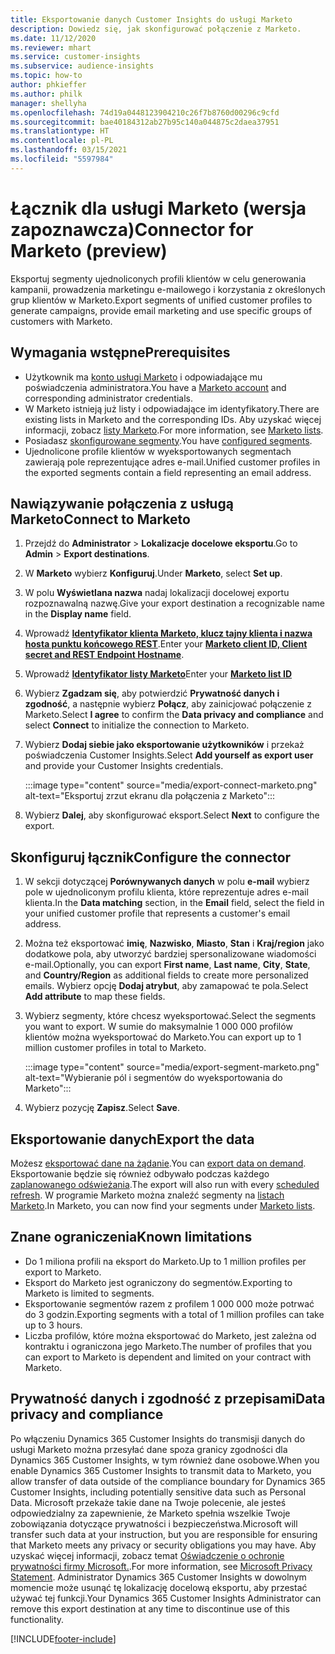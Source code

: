 ```yaml
---
title: Eksportowanie danych Customer Insights do usługi Marketo
description: Dowiedz się, jak skonfigurować połączenie z Marketo.
ms.date: 11/12/2020
ms.reviewer: mhart
ms.service: customer-insights
ms.subservice: audience-insights
ms.topic: how-to
author: phkieffer
ms.author: philk
manager: shellyha
ms.openlocfilehash: 74d19a0448123904210c26f7b8760d00296c9cfd
ms.sourcegitcommit: bae40184312ab27b95c140a044875c2daea37951
ms.translationtype: HT
ms.contentlocale: pl-PL
ms.lasthandoff: 03/15/2021
ms.locfileid: "5597984"
---
```

# <a name="connector-for-marketo-preview"></a><span data-ttu-id="ddfc2-103">Łącznik dla usługi Marketo (wersja zapoznawcza)</span><span class="sxs-lookup"><span data-stu-id="ddfc2-103">Connector for Marketo (preview)</span></span>

<span data-ttu-id="ddfc2-104">Eksportuj segmenty ujednoliconych profili klientów w celu generowania kampanii, prowadzenia marketingu e-mailowego i korzystania z określonych grup klientów w Marketo.</span><span class="sxs-lookup"><span data-stu-id="ddfc2-104">Export segments of unified customer profiles to generate campaigns, provide email marketing and use specific groups of customers with Marketo.</span></span>

## <a name="prerequisites"></a><span data-ttu-id="ddfc2-105">Wymagania wstępne</span><span class="sxs-lookup"><span data-stu-id="ddfc2-105">Prerequisites</span></span>

-   <span data-ttu-id="ddfc2-106">Użytkownik ma [konto usługi Marketo](https://login.marketo.com/) i odpowiadające mu poświadczenia administratora.</span><span class="sxs-lookup"><span data-stu-id="ddfc2-106">You have a [Marketo account](https://login.marketo.com/) and corresponding administrator credentials.</span></span>
-   <span data-ttu-id="ddfc2-107">W Marketo istnieją już listy i odpowiadające im identyfikatory.</span><span class="sxs-lookup"><span data-stu-id="ddfc2-107">There are existing lists in Marketo and the corresponding IDs.</span></span> <span data-ttu-id="ddfc2-108">Aby uzyskać więcej informacji, zobacz [listy Marketo](https://docs.marketo.com/display/public/DOCS/Understanding+Static+Lists).</span><span class="sxs-lookup"><span data-stu-id="ddfc2-108">For more information, see [Marketo lists](https://docs.marketo.com/display/public/DOCS/Understanding+Static+Lists).</span></span>
-   <span data-ttu-id="ddfc2-109">Posiadasz [skonfigurowane segmenty](segments.md).</span><span class="sxs-lookup"><span data-stu-id="ddfc2-109">You have [configured segments](segments.md).</span></span>
-   <span data-ttu-id="ddfc2-110">Ujednolicone profile klientów w wyeksportowanych segmentach zawierają pole reprezentujące adres e-mail.</span><span class="sxs-lookup"><span data-stu-id="ddfc2-110">Unified customer profiles in the exported segments contain a field representing an email address.</span></span>

## <a name="connect-to-marketo"></a><span data-ttu-id="ddfc2-111">Nawiązywanie połączenia z usługą Marketo</span><span class="sxs-lookup"><span data-stu-id="ddfc2-111">Connect to Marketo</span></span>

1. <span data-ttu-id="ddfc2-112">Przejdź do **Administrator** > **Lokalizacje docelowe eksportu**.</span><span class="sxs-lookup"><span data-stu-id="ddfc2-112">Go to **Admin** > **Export destinations**.</span></span>

1. <span data-ttu-id="ddfc2-113">W **Marketo** wybierz **Konfiguruj**.</span><span class="sxs-lookup"><span data-stu-id="ddfc2-113">Under **Marketo**, select **Set up**.</span></span>

1. <span data-ttu-id="ddfc2-114">W polu **Wyświetlana nazwa** nadaj lokalizacji docelowej exportu rozpoznawalną nazwę.</span><span class="sxs-lookup"><span data-stu-id="ddfc2-114">Give your export destination a recognizable name in the **Display name** field.</span></span>

1. <span data-ttu-id="ddfc2-115">Wprowadź **[Identyfikator klienta Marketo, klucz tajny klienta i nazwa hosta punktu końcowego REST](https://developers.marketo.com/rest-api/authentication/)**.</span><span class="sxs-lookup"><span data-stu-id="ddfc2-115">Enter your **[Marketo client ID, Client secret and REST Endpoint Hostname](https://developers.marketo.com/rest-api/authentication/)**.</span></span>

1. <span data-ttu-id="ddfc2-116">Wprowadź **[Identyfikator listy Marketo](https://docs.marketo.com/display/public/DOCS/Understanding+Static+Lists)**</span><span class="sxs-lookup"><span data-stu-id="ddfc2-116">Enter your **[Marketo list ID](https://docs.marketo.com/display/public/DOCS/Understanding+Static+Lists)**</span></span> 

1. <span data-ttu-id="ddfc2-117">Wybierz **Zgadzam się**, aby potwierdzić **Prywatność danych i zgodność**, a następnie wybierz **Połącz**, aby zainicjować połączenie z Marketo.</span><span class="sxs-lookup"><span data-stu-id="ddfc2-117">Select **I agree** to confirm the **Data privacy and compliance** and select **Connect** to initialize the connection to Marketo.</span></span>

1. <span data-ttu-id="ddfc2-118">Wybierz **Dodaj siebie jako eksportowanie użytkowników** i przekaż poświadczenia Customer Insights.</span><span class="sxs-lookup"><span data-stu-id="ddfc2-118">Select **Add yourself as export user** and provide your Customer Insights credentials.</span></span>

   :::image type="content" source="media/export-connect-marketo.png" alt-text="Eksportuj zrzut ekranu dla połączenia z Marketo":::

1. <span data-ttu-id="ddfc2-120">Wybierz **Dalej**, aby skonfigurować eksport.</span><span class="sxs-lookup"><span data-stu-id="ddfc2-120">Select **Next** to configure the export.</span></span>

## <a name="configure-the-connector"></a><span data-ttu-id="ddfc2-121">Skonfiguruj łącznik</span><span class="sxs-lookup"><span data-stu-id="ddfc2-121">Configure the connector</span></span>

1. <span data-ttu-id="ddfc2-122">W sekcji dotyczącej **Porównywanych danych** w polu **e-mail** wybierz pole w ujednoliconym profilu klienta, które reprezentuje adres e-mail klienta.</span><span class="sxs-lookup"><span data-stu-id="ddfc2-122">In the **Data matching** section, in the **Email** field, select the field in your unified customer profile that represents a customer's email address.</span></span> 

1. <span data-ttu-id="ddfc2-123">Można też eksportować **imię**, **Nazwisko**, **Miasto**, **Stan** i **Kraj/region** jako dodatkowe pola, aby utworzyć bardziej spersonalizowane wiadomości e-mail.</span><span class="sxs-lookup"><span data-stu-id="ddfc2-123">Optionally, you can export **First name**, **Last name**, **City**, **State**, and **Country/Region**  as additional fields to create more personalized emails.</span></span> <span data-ttu-id="ddfc2-124">Wybierz opcję **Dodaj atrybut**, aby zamapować te pola.</span><span class="sxs-lookup"><span data-stu-id="ddfc2-124">Select **Add attribute** to map these fields.</span></span>

1. <span data-ttu-id="ddfc2-125">Wybierz segmenty, które chcesz wyeksportować.</span><span class="sxs-lookup"><span data-stu-id="ddfc2-125">Select the segments you want to export.</span></span> <span data-ttu-id="ddfc2-126">W sumie do maksymalnie 1 000 000 profilów klientów można wyeksportować do Marketo.</span><span class="sxs-lookup"><span data-stu-id="ddfc2-126">You can export up to 1 million customer profiles in total to Marketo.</span></span>

   :::image type="content" source="media/export-segment-marketo.png" alt-text="Wybieranie pól i segmentów do wyeksportowania do Marketo":::

1. <span data-ttu-id="ddfc2-128">Wybierz pozycję **Zapisz**.</span><span class="sxs-lookup"><span data-stu-id="ddfc2-128">Select **Save**.</span></span>

## <a name="export-the-data"></a><span data-ttu-id="ddfc2-129">Eksportowanie danych</span><span class="sxs-lookup"><span data-stu-id="ddfc2-129">Export the data</span></span>

<span data-ttu-id="ddfc2-130">Możesz [eksportować dane na żądanie](export-destinations.md).</span><span class="sxs-lookup"><span data-stu-id="ddfc2-130">You can [export data on demand](export-destinations.md).</span></span> <span data-ttu-id="ddfc2-131">Eksportowanie będzie się również odbywało podczas każdego [zaplanowanego odświeżania](system.md#schedule-tab).</span><span class="sxs-lookup"><span data-stu-id="ddfc2-131">The export will also run with every [scheduled refresh](system.md#schedule-tab).</span></span> <span data-ttu-id="ddfc2-132">W programie Marketo można znaleźć segmenty na [listach Marketo](ttps://docs.marketo.com/display/public/DOCS/Understanding+Static+Lists).</span><span class="sxs-lookup"><span data-stu-id="ddfc2-132">In Marketo, you can now find your segments under [Marketo lists](ttps://docs.marketo.com/display/public/DOCS/Understanding+Static+Lists).</span></span>

## <a name="known-limitations"></a><span data-ttu-id="ddfc2-133">Znane ograniczenia</span><span class="sxs-lookup"><span data-stu-id="ddfc2-133">Known limitations</span></span>

- <span data-ttu-id="ddfc2-134">Do 1 miliona profili na eksport do Marketo.</span><span class="sxs-lookup"><span data-stu-id="ddfc2-134">Up to 1 million profiles per export to Marketo.</span></span>
- <span data-ttu-id="ddfc2-135">Eksport do Marketo jest ograniczony do segmentów.</span><span class="sxs-lookup"><span data-stu-id="ddfc2-135">Exporting to Marketo is limited to segments.</span></span>
- <span data-ttu-id="ddfc2-136">Eksportowanie segmentów razem z profilem 1 000 000 może potrwać do 3 godzin.</span><span class="sxs-lookup"><span data-stu-id="ddfc2-136">Exporting segments with a total of 1 million profiles can take up to 3 hours.</span></span> 
- <span data-ttu-id="ddfc2-137">Liczba profilów, które można eksportować do Marketo, jest zależna od kontraktu i ograniczona jego Marketo.</span><span class="sxs-lookup"><span data-stu-id="ddfc2-137">The number of profiles that you can export to Marketo is dependent and limited on your contract with Marketo.</span></span>

## <a name="data-privacy-and-compliance"></a><span data-ttu-id="ddfc2-138">Prywatność danych i zgodność z przepisami</span><span class="sxs-lookup"><span data-stu-id="ddfc2-138">Data privacy and compliance</span></span>

<span data-ttu-id="ddfc2-139">Po włączeniu Dynamics 365 Customer Insights do transmisji danych do usługi Marketo można przesyłać dane spoza granicy zgodności dla Dynamics 365 Customer Insights, w tym również dane osobowe.</span><span class="sxs-lookup"><span data-stu-id="ddfc2-139">When you enable Dynamics 365 Customer Insights to transmit data to Marketo, you allow transfer of data outside of the compliance boundary for Dynamics 365 Customer Insights, including potentially sensitive data such as Personal Data.</span></span> <span data-ttu-id="ddfc2-140">Microsoft przekaże takie dane na Twoje polecenie, ale jesteś odpowiedzialny za zapewnienie, że Marketo spełnia wszelkie Twoje zobowiązania dotyczące prywatności i bezpieczeństwa.</span><span class="sxs-lookup"><span data-stu-id="ddfc2-140">Microsoft will transfer such data at your instruction, but you are responsible for ensuring that Marketo meets any privacy or security obligations you may have.</span></span> <span data-ttu-id="ddfc2-141">Aby uzyskać więcej informacji, zobacz temat [Oświadczenie o ochronie prywatności firmy Microsoft.](https://go.microsoft.com/fwlink/?linkid=396732).</span><span class="sxs-lookup"><span data-stu-id="ddfc2-141">For more information, see [Microsoft Privacy Statement](https://go.microsoft.com/fwlink/?linkid=396732).</span></span>
<span data-ttu-id="ddfc2-142">Administrator Dynamics 365 Customer Insights w dowolnym momencie może usunąć tę lokalizację docelową eksportu, aby przestać używać tej funkcji.</span><span class="sxs-lookup"><span data-stu-id="ddfc2-142">Your Dynamics 365 Customer Insights Administrator can remove this export destination at any time to discontinue use of this functionality.</span></span>


[!INCLUDE[footer-include](../includes/footer-banner.md)]